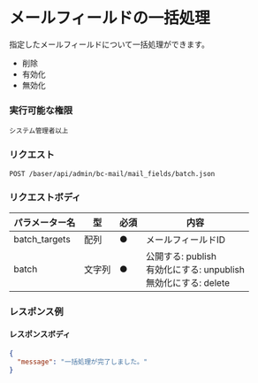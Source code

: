 # メールフィールドの一括処理

指定したメールフィールドについて一括処理ができます。
- 削除
- 有効化
- 無効化

### 実行可能な権限
```
システム管理者以上
```

### リクエスト
```
POST /baser/api/admin/bc-mail/mail_fields/batch.json
``` 

### リクエストボディ

| パラメーター名       | 型     | 必須    | 内容                                                   |
|---------------|-------|-------|------------------------------------------------------|
| batch_targets | 配列   | ●     | メールフィールドID                                               |
| batch         | 文字列 | ●     | 公開する: publish<br>有効化にする: unpublish<br>無効化にする: delete |


### レスポンス例
#### レスポンスボディ
```json
{
  "message": "一括処理が完了しました。"
}

```
